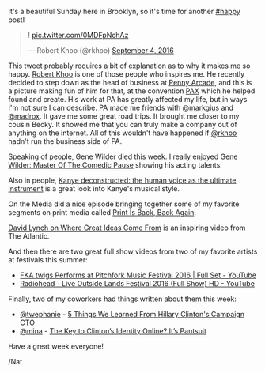 It's a beautiful Sunday here in Brooklyn, so it's time for another [#happy](/tag/happy) post!

> ! [pic.twitter.com/0MDFpNchAz](https://t.co/0MDFpNchAz)
> 
> — Robert Khoo (@rkhoo) [September 4, 2016](https://twitter.com/rkhoo/status/772280805972385792)

This tweet probably requires a bit of explanation as to why it makes me so happy. [Robert Khoo](https://en.wikipedia.org/wiki/Robert_Khoo) is one of those people who inspires me. He recently decided to step down as the head of business at [Penny Arcade](https://www.penny-arcade.com/), and this is a picture making fun of him for that, at the convention [PAX](https://en.wikipedia.org/wiki/PAX_(event)) which he helped found and create. His work at PA has greatly affected my life, but in ways I'm not sure I can describe. PA made me friends with [@markgius](https://twitter.com/markgius) and [@madrox](https://twitter.com/madrox). It gave me some great road trips. It brought me closer to my cousin Becky. It showed me that you can truly make a company out of anything on the internet. All of this wouldn't have happened if [@rkhoo](https://twitter.com/rkhoo) hadn't run the business side of PA.

Speaking of people, Gene Wilder died this week. I really enjoyed [Gene Wilder: Master Of The Comedic Pause](https://www.youtube.com/watch?v=MFq9AbVZSbo&feature=youtu.be) showing his acting talents.

Also in people, [Kanye deconstructed: the human voice as the ultimate instrument](http://www.vox.com/2016/9/1/12735222/kanye-west-human-voice-instrument) is a great look into Kanye's musical style.

On the Media did a nice episode bringing together some of my favorite segments on print media called [Print Is Back, Back Again](http://pca.st/z9ZT).

[David Lynch on Where Great Ideas Come From](http://www.theatlantic.com/video/index/491738/david-lynch-on-where-great-ideas-come-from/) is an inspiring video from The Atlantic.

And then there are two great full show videos from two of my favorite artists at festivals this summer:

*   [FKA twigs Performs at Pitchfork Music Festival 2016 | Full Set - YouTube](https://www.youtube.com/watch?v=0QW3uyDG0IM&feature=youtu.be)
*   [Radiohead - Live Outside Lands Festival 2016 (Full Show) HD - YouTube](https://www.youtube.com/watch?v=PsYxwPCGxy8&feature=youtu.be)

Finally, two of my coworkers had things written about them this week:

*   [@twephanie](https://twitter.com/twephanie) - [5 Things We Learned From Hillary Clinton's Campaign CTO](http://fortune.com/2016/08/29/hillary-clinton-cto-stephanie-hannon/)
*   [@mina](https://twitter.com/mina) - [The Key to Clinton’s Identity Online? It’s Pantsuit](https://www.wired.com/2016/09/key-clintons-identity-online-pantsuit/)

Have a great week everyone!

/Nat